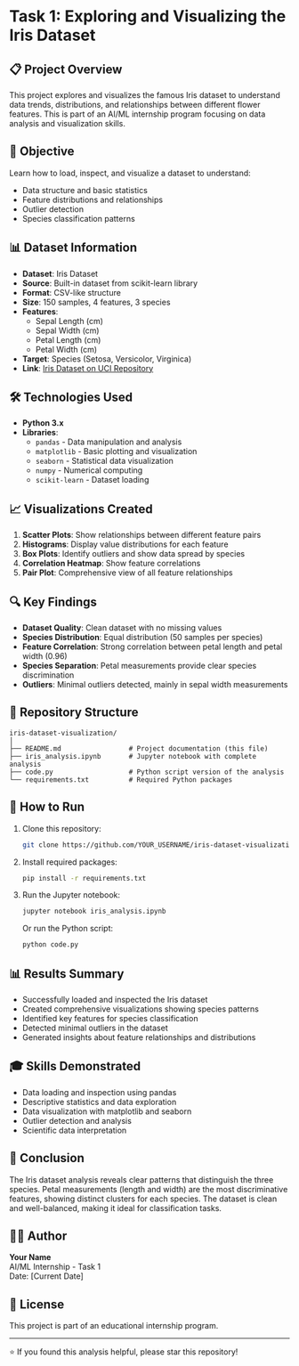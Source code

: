 # Task 1: Exploring and Visualizing the Iris Dataset

## 📋 Project Overview
This project explores and visualizes the famous Iris dataset to understand data trends, distributions, and relationships between different flower features. This is part of an AI/ML internship program focusing on data analysis and visualization skills.

## 🎯 Objective
Learn how to load, inspect, and visualize a dataset to understand:
- Data structure and basic statistics
- Feature distributions and relationships
- Outlier detection
- Species classification patterns

## 📊 Dataset Information
- **Dataset**: Iris Dataset
- **Source**: Built-in dataset from scikit-learn library
- **Format**: CSV-like structure
- **Size**: 150 samples, 4 features, 3 species
- **Features**:
  - Sepal Length (cm)
  - Sepal Width (cm)
  - Petal Length (cm)
  - Petal Width (cm)
- **Target**: Species (Setosa, Versicolor, Virginica)
- **Link**: [Iris Dataset on UCI Repository](https://archive.ics.uci.edu/ml/datasets/iris)

## 🛠️ Technologies Used
- **Python 3.x**
- **Libraries**:
  - `pandas` - Data manipulation and analysis
  - `matplotlib` - Basic plotting and visualization
  - `seaborn` - Statistical data visualization
  - `numpy` - Numerical computing
  - `scikit-learn` - Dataset loading

## 📈 Visualizations Created
1. **Scatter Plots**: Show relationships between different feature pairs
2. **Histograms**: Display value distributions for each feature
3. **Box Plots**: Identify outliers and show data spread by species
4. **Correlation Heatmap**: Show feature correlations
5. **Pair Plot**: Comprehensive view of all feature relationships

## 🔍 Key Findings
- **Dataset Quality**: Clean dataset with no missing values
- **Species Distribution**: Equal distribution (50 samples per species)
- **Feature Correlation**: Strong correlation between petal length and petal width (0.96)
- **Species Separation**: Petal measurements provide clear species discrimination
- **Outliers**: Minimal outliers detected, mainly in sepal width measurements

## 📁 Repository Structure
```
iris-dataset-visualization/
│
├── README.md                 # Project documentation (this file)
├── iris_analysis.ipynb       # Jupyter notebook with complete analysis
├── code.py                   # Python script version of the analysis
└── requirements.txt          # Required Python packages
```

## 🚀 How to Run
1. Clone this repository:
   ```bash
   git clone https://github.com/YOUR_USERNAME/iris-dataset-visualization.git
   ```
2. Install required packages:
   ```bash
   pip install -r requirements.txt
   ```
3. Run the Jupyter notebook:
   ```bash
   jupyter notebook iris_analysis.ipynb
   ```
   Or run the Python script:
   ```bash
   python code.py
   ```

## 📊 Results Summary
- Successfully loaded and inspected the Iris dataset
- Created comprehensive visualizations showing species patterns
- Identified key features for species classification
- Detected minimal outliers in the dataset
- Generated insights about feature relationships and distributions

## 🎓 Skills Demonstrated
- Data loading and inspection using pandas
- Descriptive statistics and data exploration
- Data visualization with matplotlib and seaborn
- Outlier detection and analysis
- Scientific data interpretation

## 📝 Conclusion
The Iris dataset analysis reveals clear patterns that distinguish the three species. Petal measurements (length and width) are the most discriminative features, showing distinct clusters for each species. The dataset is clean and well-balanced, making it ideal for classification tasks.

## 👨‍💻 Author
**Your Name**  
AI/ML Internship - Task 1  
Date: [Current Date]

## 📄 License
This project is part of an educational internship program.

---
⭐ If you found this analysis helpful, please star this repository!